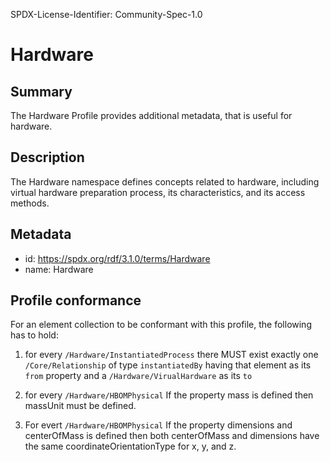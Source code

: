 SPDX-License-Identifier: Community-Spec-1.0

# Hardware

## Summary
The Hardware Profile provides additional metadata, that is useful for hardware.

## Description
The Hardware namespace defines concepts related to hardware, including virtual hardware
preparation process, its characteristics, and its access methods.

## Metadata
- id: https://spdx.org/rdf/3.1.0/terms/Hardware
- name: Hardware

## Profile conformance
For an element collection to be conformant with this profile,
the following has to hold:

1. for every `/Hardware/InstantiatedProcess` there MUST exist exactly one
   `/Core/Relationship` of type `instantiatedBy` having that element as its
   `from` property and a `/Hardware/VirualHardware` as its `to`
   
2. for every `/Hardware/HBOMPhysical` If the property mass is defined then massUnit must be defined.

3. For evert `/Hardware/HBOMPhysical` If the property dimensions and centerOfMass is
   defined then both centerOfMass and dimensions have the same
   coordinateOrientationType for x, y, and z.
